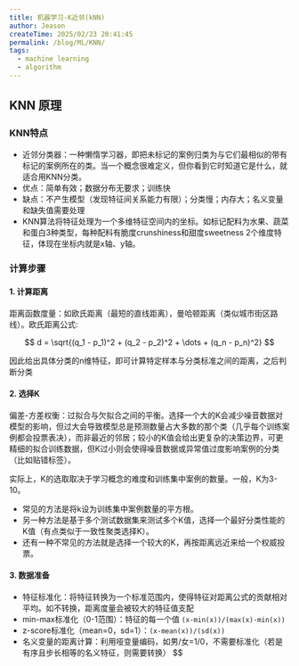 ```yaml
---
title: 机器学习-K近邻(kNN)
author: Jeason
createTime: 2025/02/23 20:41:45
permalink: /blog/ML/KNN/
tags:
  - machine learning
  - algorithm
---
```

## KNN 原理

### KNN特点

+ 近邻分类器：一种懒惰学习器，即把未标记的案例归类为与它们最相似的带有标记的案例所在的类。当一个概念很难定义，但你看到它时知道它是什么，就适合用KNN分类。
+ 优点：简单有效；数据分布无要求；训练快
+ 缺点：不产生模型（发现特征间关系能力有限）；分类慢；内存大；名义变量和缺失值需要处理
+ KNN算法将特征处理为一个多维特征空间内的坐标。如标记配料为水果、蔬菜和蛋白3种类型，每种配料有脆度crunshiness和甜度sweetness 2个维度特征，体现在坐标内就是x轴、y轴。

### 计算步骤

#### 1. 计算距离

距离函数度量：如欧氏距离（最短的直线距离），曼哈顿距离（类似城市街区路线）。欧氏距离公式:

$$
d = \sqrt{(q_1 - p_1)^2 + (q_2 - p_2)^2 + \dots + (q_n - p_n)^2} $$  

因此给出具体分类的n维特征，即可计算特定样本与分类标准之间的距离，之后判断分类  

#### 2. 选择K  

偏差-方差权衡：过拟合与欠拟合之间的平衡。选择一个大的K会减少噪音数据对模型的影响，但过大会导致模型总是预测数量占大多数的那个类（几乎每个训练案例都会投票表决），而非最近的邻居；较小的K值会给出更复杂的决策边界，可更精细的拟合训练数据，但K过小则会使得噪音数据或异常值过度影响案例的分类（比如贴错标签）。  

实际上，K的选取取决于学习概念的难度和训练集中案例的数量。一般，K为3-10。  

+ 常见的方法是将k设为训练集中案例数量的平方根。  
+ 另一种方法是基于多个测试数据集来测试多个K值，选择一个最好分类性能的K值（有点类似于一致性聚类选择K）。  
+ 还有一种不常见的方法就是选择一个较大的K，再按距离远近来给一个权威投票。  

#### 3. 数据准备  

+ 特征标准化：将特征转换为一个标准范围内，使得特征对距离公式的贡献相对平均。如不转换，距离度量会被较大的特征值支配  
+ min-max标准化（0-1范围）：特征的每一个值 `(x-min(x))/(max(x)-min(x))`  
+ z-score标准化（mean=0，sd=1）：`(x-mean(x))/(sd(x))`  
+ 名义变量的距离计算：利用哑变量编码，如男/女=1/0，不需要标准化（若是有序且步长相等的名义特征，则需要转换）
$$
